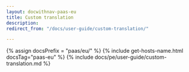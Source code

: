 ```yaml
---
layout: docwithnav-paas-eu
title: Custom translation
description:
redirect_from: "/docs/user-guide/custom-translation/"

---
```


{% assign docsPrefix = "paas/eu/" %}
{% include get-hosts-name.html docsTag="paas-eu" %}
{% include docs/pe/user-guide/custom-translation.md %}

